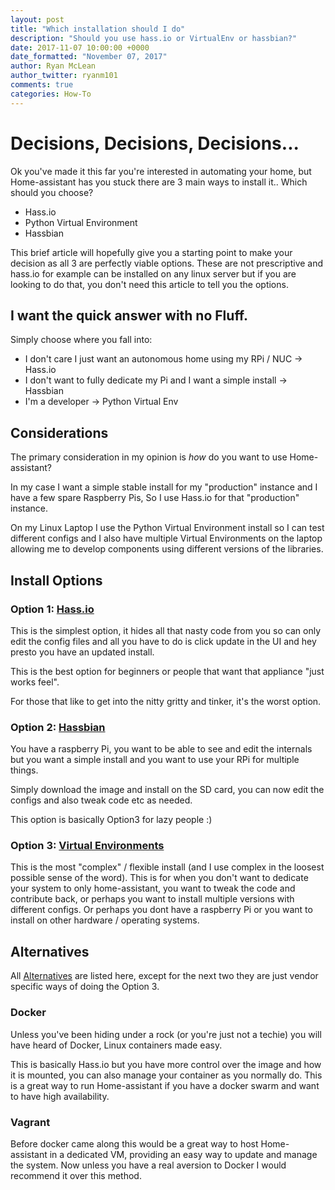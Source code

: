 ```yaml
---
layout: post
title: "Which installation should I do"
description: "Should you use hass.io or VirtualEnv or hassbian?"
date: 2017-11-07 10:00:00 +0000
date_formatted: "November 07, 2017"
author: Ryan McLean
author_twitter: ryanm101
comments: true
categories: How-To
---
```


# Decisions, Decisions, Decisions...

Ok you've made it this far you're interested in automating your home, but Home-assistant has you stuck there are 3 main ways to install it.. Which should you choose?

*   Hass.io
*   Python Virtual Environment
*   Hassbian

This brief article will hopefully give you a starting point to make your decision as all 3 are perfectly viable options. These are not prescriptive and hass.io for example can be installed on any linux server but if you are looking to do that, you don't need this article to tell you the options.

<!--more-->

## I want the quick answer with no Fluff.

Simply choose where you fall into:

*   I don't care I just want an autonomous home using my RPi / NUC -> Hass.io
*   I don't want to fully dedicate my Pi and I want a simple install -> Hassbian
*   I'm a developer -> Python Virtual Env

## Considerations

The primary consideration in my opinion is *how* do you want to use Home-assistant?

In my case I want a simple stable install for my "production" instance and I have a few spare Raspberry Pis, So I use Hass.io for that "production" instance.

On my Linux Laptop I use the Python Virtual Environment install so I can test different configs and I also have multiple Virtual Environments on the laptop allowing me to develop components using different versions of the libraries.

## Install Options
### Option 1: [Hass.io](https://home-assistant.io/hassio/)

This is the simplest option, it hides all that nasty code from you so can only edit the config files and all you have to do is click update in the UI and hey presto you have an updated install.

This is the best option for beginners or people that want that appliance "just works feel".

For those that like to get into the nitty gritty and tinker, it's the worst option.

### Option 2: [Hassbian](https://home-assistant.io/docs/hassbian/installation/)

You have a raspberry Pi, you want to be able to see and edit the internals but you want a simple install and you want to use your RPi for multiple things.

Simply download the image and install on the SD card, you can now edit the configs and also tweak code etc as needed.

This option is basically Option3 for lazy people :)

### Option 3: [Virtual Environments](https://home-assistant.io/docs/installation/python/)

This is the most "complex" / flexible install (and I use complex in the loosest possible sense of the word). This is for when you don't want to dedicate your system to only home-assistant, you want to tweak the code and contribute back, or perhaps you want to install multiple versions with different configs.
Or perhaps you dont have a raspberry Pi or you want to install on other hardware / operating systems.

## Alternatives

All [Alternatives](https://home-assistant.io/docs/installation/) are listed here, except for the next two they are just vendor specific ways of doing the Option 3.

### Docker

Unless you've been hiding under a rock (or you're just not a techie) you will have heard of Docker, Linux containers made easy.

This is basically Hass.io but you have more control over the image and how it is mounted, you can also manage your container as you normally do. This is a great way to run Home-assistant if you have a docker swarm and want to have high availability.

### Vagrant

Before docker came along this would be a great way to host Home-assistant in a dedicated VM, providing an easy way to update and manage the system. Now unless you have a real aversion to Docker I would recommend it over this method.
